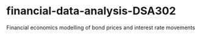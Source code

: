 # financial-data-analysis-DSA302
Financial economics modelling of bond prices and interest rate movements 
